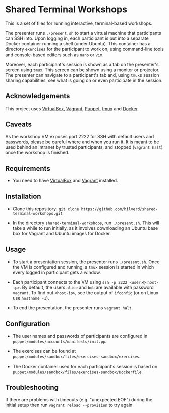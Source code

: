 # Shared Terminal Workshops

This is a set of files for running interactive, terminal-based workshops.

The presenter runs `./present.sh` to start a virtual machine that participants can SSH into. Upon
logging in, each participant is put into a separate Docker container running a shell (under
Ubuntu). This container has a directory `exercises` for the participant to work on, using
command-line tools and console-based editors such as `nano` or `vim`.

Moreover, each participant's session is shown as a tab on the presenter's screen using `tmux`. This
screen can be shown using a monitor or projector. The presenter can navigate to a participant's tab
and, using `tmux`s session sharing capabilities, see what is going on or even participate in the
session.

## Acknowledgements

This project uses [VirtualBox](https://www.virtualbox.org/), [Vagrant](https://www.vagrantup.com/),
[Puppet](http://puppetlabs.com/), [tmux](http://tmux.sourceforge.net/) and
[Docker](https://www.docker.com/).

## Caveats

As the workshop VM exposes port 2222 for SSH with default users and passwords, please be careful
where and when you run it. It is meant to be used behind an intranet by trusted participants, and
stopped (`vagrant halt`) once the workshop is finished.

## Requirements

* You need to have [VirtualBox](https://www.virtualbox.org/) and
  [Vagrant](https://www.vagrantup.com/) installed.

## Installation

* Clone this repository: `git clone https://github.com/hilverd/shared-terminal-workshops.git`

* In the directory `shared-terminal-workshops`, run `./present.sh`. This will take a while to run
  initially, as it involves downloading an Ubuntu base box for Vagrant and Ubuntu images for Docker.

## Usage

* To start a presentation session, the presenter runs `./present.sh`. Once the VM is configured and
  running, a `tmux` session is started in which every logged in participant gets a window.

* Each participant connects to the VM using `ssh -p 2222 <user>@<host-ip>`. By default, the users
  `alice` and `bob` are available with password `vagrant`. To find out `<host-ip>`, see the output
  of `ifconfig` (or on Linux use `hostname -I`).

* To end the presentation, the presenter runs `vagrant halt`.

## Configuration

* The user names and passwords of participants are configured in
  `puppet/modules/accounts/manifests/init.pp`.

* The exercises can be found at `puppet/modules/sandbox/files/exercises-sandbox/exercises`.

* The Docker container used for each participant's session is based on
  `puppet/modules/sandbox/files/exercises-sandbox/Dockerfile`.

## Troubleshooting

If there are problems with timeouts (e.g. "unexpected EOF") during the initial setup then run
`vagrant reload --provision` to try again.
